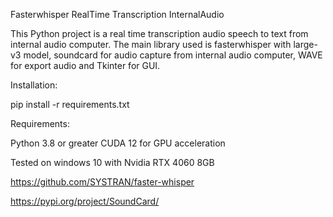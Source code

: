 Fasterwhisper RealTime Transcription InternalAudio


This Python project is a real time transcription audio speech to text from internal audio computer. The main library used is fasterwhisper with large-v3 model, soundcard for audio capture from internal audio computer, WAVE for export audio and Tkinter for GUI.


Installation:

pip install -r requirements.txt

Requirements:

Python 3.8 or greater
CUDA 12 for GPU acceleration

Tested on windows 10 with Nvidia RTX 4060 8GB

https://github.com/SYSTRAN/faster-whisper

https://pypi.org/project/SoundCard/

